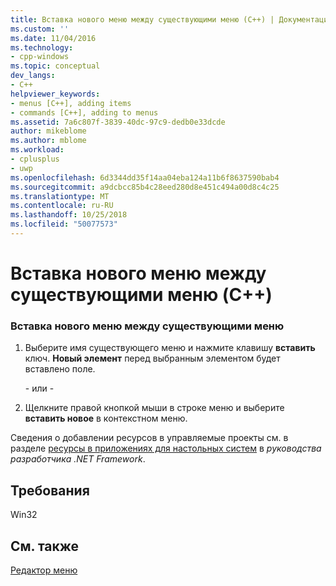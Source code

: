 ```yaml
---
title: Вставка нового меню между существующими меню (C++) | Документация Майкрософт
ms.custom: ''
ms.date: 11/04/2016
ms.technology:
- cpp-windows
ms.topic: conceptual
dev_langs:
- C++
helpviewer_keywords:
- menus [C++], adding items
- commands [C++], adding to menus
ms.assetid: 7a6c807f-3839-40dc-97c9-dedb0e33dcde
author: mikeblome
ms.author: mblome
ms.workload:
- cplusplus
- uwp
ms.openlocfilehash: 6d3344dd35f14aa04eba124a11b6f8637590bab4
ms.sourcegitcommit: a9dcbcc85b4c28eed280d8e451c494a00d8c4c25
ms.translationtype: MT
ms.contentlocale: ru-RU
ms.lasthandoff: 10/25/2018
ms.locfileid: "50077573"
---
```

# <a name="inserting-a-new-menu-between-existing-menus-c"></a>Вставка нового меню между существующими меню (C++)

### <a name="to-insert-a-new-menu-between-existing-menus"></a>Вставка нового меню между существующими меню

1. Выберите имя существующего меню и нажмите клавишу **вставить** ключ. **Новый элемент** перед выбранным элементом будет вставлено поле.

   \- или -

2. Щелкните правой кнопкой мыши в строке меню и выберите **вставить новое** в контекстном меню.

Сведения о добавлении ресурсов в управляемые проекты см. в разделе [ресурсы в приложениях для настольных систем](/dotnet/framework/resources/index) в *руководства разработчика .NET Framework*.

## <a name="requirements"></a>Требования

Win32

## <a name="see-also"></a>См. также

[Редактор меню](../windows/menu-editor.md)